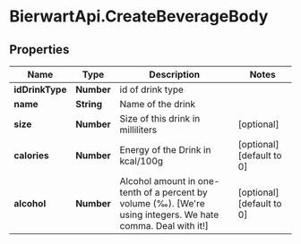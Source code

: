 # BierwartApi.CreateBeverageBody

## Properties
Name | Type | Description | Notes
------------ | ------------- | ------------- | -------------
**idDrinkType** | **Number** | id of drink type | 
**name** | **String** | Name of the drink | 
**size** | **Number** | Size of this drink in milliliters | [optional] 
**calories** | **Number** | Energy of the Drink in kcal/100g | [optional] [default to 0]
**alcohol** | **Number** | Alcohol amount in one-tenth of a percent by volume (‰). [We&#x27;re using integers. We hate comma. Deal with it!] | [optional] [default to 0]
